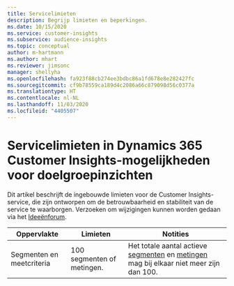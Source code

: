 ```yaml
---
title: Servicelimieten
description: Begrijp limieten en beperkingen.
ms.date: 10/15/2020
ms.service: customer-insights
ms.subservice: audience-insights
ms.topic: conceptual
author: m-hartmann
ms.author: mhart
ms.reviewer: jimsonc
manager: shellyha
ms.openlocfilehash: fa923f88cb274ee3bdbc86a1fd678e8e282427fc
ms.sourcegitcommit: cf9b78559ca189d4c2086a66c879098d56c0377a
ms.translationtype: HT
ms.contentlocale: nl-NL
ms.lasthandoff: 11/03/2020
ms.locfileid: "4405507"
---
```

# <a name="service-limits-in-dynamics-365-customer-insights-audience-insights-capability"></a>Servicelimieten in Dynamics 365 Customer Insights-mogelijkheden voor doelgroepinzichten

Dit artikel beschrijft de ingebouwde limieten voor de Customer Insights-service, die zijn ontworpen om de betrouwbaarheid en stabiliteit van de service te waarborgen. Verzoeken om wijzigingen kunnen worden gedaan via het [Ideeënforum](https://go.microsoft.com/fwlink/?linkid=2074172). 
 
| Oppervlakte  | Limieten  | Notities |
|-------------|---------------------------------------------------------------------|---------------------------------------------------------------------|
| Segmenten en meetcriteria | 100 segmenten of metingen. | Het totale aantal actieve [segmenten](segments.md) en [metingen](measures.md) mag bij elkaar niet meer zijn dan 100.  |
